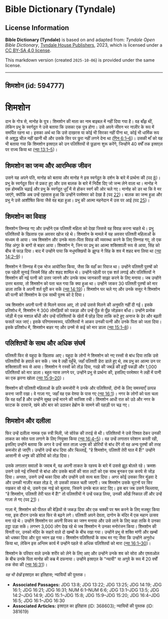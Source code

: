 # Bible Dictionary (Tyndale)

## License Information

**Bible Dictionary (Tyndale)** is based on and adapted from: _Tyndale Open Bible Dictionary_, [Tyndale House Publishers](https://tyndaleopenresources.com/), 2023, which is licensed under a [CC BY-SA 4.0 license](https://creativecommons.org/licenses/by-sa/4.0/legalcode.en).

This markdown version (created `2025-10-06`) is provided under the same license.



--------------------------------

## शिमशोन (id: 594777)

शिमशोन
======

दान के गोत्र से, मानोह के पुत्र। शिमशोन की माता का नाम बाइबल में नहीं दिया गया है। वह बाँझ थीं, लेकिन प्रभु के स्वर्गदूत ने उसे बताया कि उसका एक पुत्र होगा। उसे अपने जीवन भर नाज़ीर के रूप में समर्पित रहना था। इसका अर्थ था कि उसे दाखरस या कोई भी सिरका नहीं पीना था, कोई भी धार्मिक रूप से अशुद्ध चीज़ नहीं खानी थी और उसके सिर पर छुरा नहीं लगने देना था ([गिन 6:1–6](https://ref.ly/Num6:1-Num6:6))। उसकी माँ को यह भी बताया गया कि शिमशोन इस्राएल को उन पलिश्तियों से छुड़ाना शुरू करेंगे, जिन्होंने 40 वर्षों तक इस्राएल पर राज्य किया था ([न्या 13:1–5](https://ref.ly/Judg13:1-Judg13:5))।

शिमशोन का जन्म और आरम्भिक जीवन
------------------------------

उसने यह अपने पति, मानोह को बताया और मानोह ने इस स्वर्गदूत के दर्शन के बारे में प्रार्थना की (पद [8](https://ref.ly/Judg13:8))। प्रभु के स्वर्गदूत फिर से प्रकट हुए और उस बालक के बारे में निर्देश दिए जो जन्म लेने वाला था। मानोह ने एक होमबलि चढ़ाई और प्रभु के स्वर्गदूत धुएँ में से होकर स्वर्ग की ओर चले गए। मानोह को डर था कि वे मर जाएंगे, क्योंकि अब उन्हें एहसास हुआ कि उन्होंने परमेश्वर को देखा है (पद [22](https://ref.ly/Judg13:22))। बालक का जन्म हुआ और प्रभु ने उसे आशीषित किया जैसे वह बड़ा हुआ। प्रभु की आत्मा महनेदान में उस पर आई (पद [25](https://ref.ly/Judg13:25))।

शिमशोन का विवाह
---------------

शिमशोन तिम्नाह गए और उन्होंने एक पलिश्ती महिला को देखा जिससे वह विवाह करना चाहते थे। प्रभु पलिश्तियों के खिलाफ एक अवसर खोज रहे थे। शिमशोन के मामले में यह अवसर पलिश्ती महिलाओं के माध्यम से आया। जब शिमशोन और उनके माता\-पिता विवाह की व्यवस्था करने के लिए तिम्नाह गए, तो एक सिंह अंगूर के बागों से बाहर आया। शिमशोन ने, जिन पर प्रभु का आत्मा शक्तिशाली रूप से आया, सिंह को बीच से फाड़ दिया। बाद में उन्होंने पाया कि मधुमक्खियों के झुण्ड ने सिंह के शव में शहद बना लिया था ([न्या 14:2–9](https://ref.ly/Judg14:2-Judg14:9))।

शिमशोन ने तिम्नाह में एक भोज आयोजित किया, जैसा कि वहाँ का रिवाज था। उन्होंने पलिश्ती पुरुषों को एक पहेली सुनाई जिसमें सिंह और शहद शामिल थे। उन्होंने पहेली पर एक शर्त लगाई और पलिश्तियों ने शिमशोन की नई पत्नी को उत्तर जानने और उनके साथ जानकारी साझा करने के लिए मनाया। जब उन्होंने उत्तर बताया, तो शिमशोन को पता चल गया कि क्या हुआ था। उन्होंने जाकर 30 पलिश्ती पुरुषों को मार डाला ताकि वे अपनी शर्त पूरी कर सकें ([न्या 14:19](https://ref.ly/Judg14:19))। शिमशोन घर चले गए और उनके ससुर ने शिमशोन की पत्नी को शिमशोन के एक साथी पुरुष को दे दिया।

जब शिमशोन अपनी पत्नी से मिलने वापस आए, तो उन्हें उससे मिलने की अनुमति नहीं दी गई। इसके प्रतिशोध में, शिमशोन ने 300 लोमड़ियों को पकड़ा और उन्हें पूँछ से पूँछ जोड़कर बाँधा। उन्होंने प्रत्येक जोड़ी में एक मशाल बाँधी और उन्हें पलिश्तियों के खेतों में छोड़ दिया ताकि कटे हुए अनाज के ढेर और बढ़ती फसलें जल जाएं। इसके परिणामस्वरूप, पलिश्तियों ने आकर उनकी पत्नी और उनके पिता को जला दिया। इसके प्रतिशोध में, शिमशोन बाहर गए और उनमें से कई को मार डाला ([न्या 15:1–8](https://ref.ly/Judg15:1-Judg15:8))।

पलिश्तियों के साथ और अधिक संघर्ष
--------------------------------

पलिश्ती फिर से यहूदा के खिलाफ आए। यहूदा के लोगों ने शिमशोन को नए रस्सों से बांध दिया ताकि उसे पलिश्तीयों के हवाले कर सकें। जब वे लही पहुँचे, जहाँ पलिश्ती डेरा डाले हुए थे, तब प्रभु का आत्मा उन पर शक्तिशाली रूप से आया। शिमशोन ने रस्सों को तोड़ दिया, गदहे की जबड़े की हड्डी पकड़ी और 1,000 पलिश्तियों को मार डाला। बहुत प्यास लगने पर, उन्होंने प्रभु से प्रार्थना की, इसलिए परमेश्वर ने लही में पानी का एक झरना खोला ([न्या 15:9–20](https://ref.ly/Judg15:9-Judg15:20))।

शिमशोन की पलिश्ती महिलाओं के प्रति कमजोरी ने उनके और पलिश्तियों, दोनों के लिए समस्याएँ उत्पन्न करना जारी रखा। वे गाज़ा गए, जहाँ वह एक वेश्या के पास गए ([न्या 16:1](https://ref.ly/Judg16:1))। नगर के लोगों को पता चला कि वह वहाँ है और उन्होंने सुबह उन्हें मारने की साजिश रची। शिमशोन आधी रात को उठे और नगर के फाटक के दरवाजे, खंभे और बार को उठाकर हेब्रोन के सामने की पहाड़ी पर चढ़ गए।

शिमशोन और दलीला
---------------

फिर उन्हें दलीला नामक एक स्त्री मिली, जो सोरेक की तराई से थी। पलिश्तियों ने उसे रिश्वत देकर उनकी ताकत का स्रोत पता लगाने के लिए नियुक्त किया ([न्या 16:4–5](https://ref.ly/Judg16:4-Judg16:5))। वह उन्हें लगातार परेशान करती रही, इसलिए उन्होंने बताया कि अगर वे उन्हें सात ताज़ा धनुष की डोरियों से बांध देंगे तो वह अन्य पुरुषों की तरह कमजोर हो जाएँगे। उन्होंने उन्हें बांध दिया और चिल्लाईं, "हे शिमशोन, पलिश्ती तेरी घात में हैं!" उन्होंने आसानी से धनुष की डोरियों को तोड़ दिया।

उसके लगातार सवालों के जवाब में, वह अपनी ताकत के रहस्य के बारे में उससे झूठ बोलते रहे। क्रमशः उसने उसे नई रस्सियों से बांधा और उसके बालों की सात लटों को एक साथ बुनकर एक करघे से जोड़ दिया। अन्ततः, उसने उन्हें थका दिया और उन्होंने उसे सत्य बता दिया। अगर कोई उसका सिर मुंडवा दे और उनकी नाज़ीर मन्नत तोड़ दे, तो उसकी ताकत चली जाएगी। जब शिमशोन उसके घुटनों पर सिर रखकर सो रहे थे, उसने एक नाई को बुलाया, जिसने उनके बाल काट दिए। इस बार जब उसने चिल्लाया, "हे शिमशोन, पलिश्ती तेरी घात में हैं!" तो पलिश्तीयों ने उन्हें पकड़ लिया, उनकी आँखें निकाल लीं और उन्हें गाज़ा ले गए (पद [21](https://ref.ly/Judg16:21))।

गाज़ा में, शिमशोन को पीतल की बेड़ियों से जकड़ दिया और एक चक्की पर श्रम करने के लिए मजबूर किया गया, इस दौरान उनके बाल फिर से बढ़ने लगे। पलिश्ती अपने देवता, दागोन के मंदिर में एक महान उत्सव मना रहे थे। उन्होंने शिमशोन पर अपनी विजय का जश्न मनाया और उसे लाने के लिए कहा ताकि वे उनका ठट्ठा उड़ा सकें। लगभग 3,000 लोग देख रहे थे जब शिमशोन ने उनका मनोरंजन किया। शिमशोन की विनती पर, उनको मंदिर के सहारे वाले दो खम्बों के बीच रखा गया। उन्होंने प्रभु से शक्ति मांगी और खम्बों को धक्का दिया और पूरा भवन ढह गया। शिमशोन पलिश्तियों के साथ मर गए जैसा कि उन्होंने अनुरोध किया था, लेकिन इस अन्तिम कार्य में उन्होंने पहले से अधिक पलिश्तियों को मारा ([न्या 16:1–30](https://ref.ly/Judg16:1-Judg16:30))।

शिमशोन के परिवार वाले उनके शरीर को लेने के लिए आए और उन्होंने उनके शव को सोरा और एश्ताओल के बीच उनके पिता मानोह की कब्र में दफनाया। उन्होंने इस्राएल के "न्यायी" या अगुवे के रूप में 20 वर्षों तक सेवा की ([न्या 16:31](https://ref.ly/Judg16:31))।

*यह भी देखें* इस्राएल का इतिहास; न्यायियों की पुस्तक।

* **Associated Passages:** JDG 13:8; JDG 13:22; JDG 13:25; JDG 14:19; JDG 16:1; JDG 16:21; JDG 16:31; NUM 6:1–NUM 6:6; JDG 13:1–JDG 13:5; JDG 14:2–JDG 14:9; JDG 15:1–JDG 15:8; JDG 15:9–JDG 15:20; JDG 16:4–JDG 16:5; JDG 16:1–JDG 16:30
* **Associated Articles:** इस्राएल का इतिहास  (ID: 368603); न्यायियों की पुस्तक  (ID: 381619)

